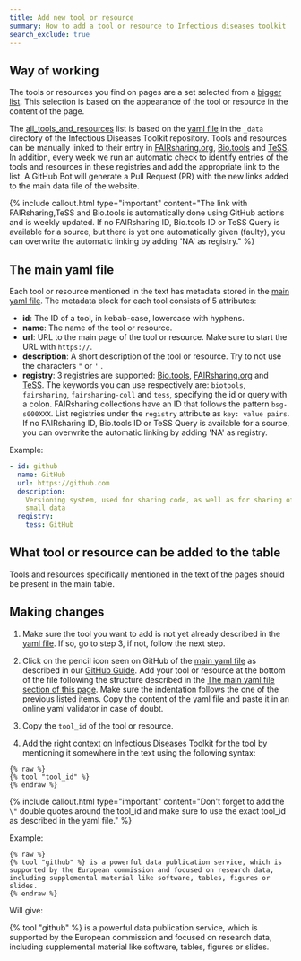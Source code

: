 ```yaml
---
title: Add new tool or resource
summary: How to add a tool or resource to Infectious diseases toolkit
search_exclude: true
---
```


## Way of working

The tools or resources you find on pages are a set selected from a [bigger list](all_tools_and_resources). This selection is based on the appearance of the tool or resource in the content of the page.

The [all_tools_and_resources](all_tools_and_resources) list is based on the [yaml file](https://github.com/bedroesb/infectious-diseases-toolkit/blob/new-way-tag-tools/_data/tool_and_resource_list.yml) in the `_data` directory of the  Infectious Diseases Toolkit repository. Tools and resources can be manually linked to their entry in [FAIRsharing.org](https://fairsharing.org/), [Bio.tools](https://bio.tools) and [TeSS](https://tess.elixir-europe.org/). In addition, every week we run an automatic check to identify entries of the tools and resources in these registries and add the appropriate link to the list. A GitHub Bot will generate a Pull Request (PR) with the new links added to the main data file of the website.

{% include callout.html type="important" content="The link with FAIRsharing,TeSS and Bio.tools is automatically done using GitHub actions and is weekly updated. If no FAIRsharing ID, Bio.tools ID or TeSS Query is available for a source, but there is yet one automatically given (faulty), you can overwrite the automatic linking by adding 'NA' as registry." %}

## The main yaml file

Each tool or resource mentioned in the text has metadata stored in the [main yaml file](https://github.com/elixir-europe/infectious-diseases-toolkit/blob/main/_data/tool_and_resource_list.yml). The metadata block for each tool consists of 5 attributes:
- **id**: The ID of a tool, in kebab-case, lowercase with hyphens.
- **name**: The name of the tool or resource.
- **url**: URL to the main page of the tool or resource. Make sure to start the URL with `https://`.
- **description**: A short description of the tool or resource. Try to not use the characters `"` or `'` .
- **registry**: 3 registries are supported: [Bio.tools](https://bio.tools), [FAIRsharing.org](https://fairsharing.org/) and [TeSS](https://tess.elixir-europe.org/). The keywords you can use respectively are: `biotools`, `fairsharing`, `fairsharing-coll` and `tess`, specifying the id or query with a colon. FAIRsharing collections have an ID that follows the pattern `bsg-s000XXX`. List registries under the `registry` attribute as `key: value pairs`. If no FAIRsharing ID, Bio.tools ID or TeSS Query is available for a source, you can overwrite the automatic linking by adding 'NA' as registry.

Example:

```yml
- id: github
  name: GitHub
  url: https://github.com
  description:
    Versioning system, used for sharing code, as well as for sharing of
    small data
  registry:
    tess: GitHub
```


## What tool or resource can be added to the table
Tools and resources specifically mentioned in the text of the pages should be present in the main table. 

## Making changes

1. Make sure the tool you want to add is not yet already described in the [yaml file](https://github.com/bedroesb/infectious-diseases-toolkit/blob/new-way-tag-tools/_data/tool_and_resource_list.yml). If so, go to step 3, if not, follow the next step.

1. Click on the pencil icon seen on GitHub of the [main yaml file](https://github.com/elixir-europe/infectious-diseases-toolkit/blob/main/_data/tool_and_resource_list.yml) as described in our [GitHub Guide](/contribute/github-way). Add your tool or resource at the bottom of the file following the structure described in the [The main yaml file section of this page](#the-main-yaml-file). Make sure the indentation follows the one of the previous listed items. Copy the content of the yaml file and paste it in an online yaml validator in case of doubt.

1. Copy the `tool_id` of the tool or resource.

1. Add the right context on Infectious Diseases Toolkit for the tool by mentioning it somewhere in the text using the following syntax:
  
  ```
  {% raw %}
  {% tool "tool_id" %}
  {% endraw %}
  ```

  {% include callout.html type="important" content="Don't forget to add the `\"` double quotes around the tool_id and make sure to use the exact tool_id as described in the yaml file." %}

  Example:

  ```
  {% raw %}
  {% tool "github" %} is a powerful data publication service, which is supported by the European commission and focused on research data, including supplemental material like software, tables, figures or slides.
  {% endraw %}
  ```
  Will give: 
  
  {% tool "github" %} is a powerful data publication service, which is supported by the European commission and focused on research data, including supplemental material like software, tables, figures or slides.
